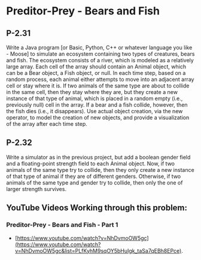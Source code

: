 # Preditor-Prey - Bears and Fish

## P-2.31
Write a Java program [or Basic, Python, C++ or whatever language you like - Moose] to simulate an ecosystem containing two types of creatures, bears and fish. The ecosystem consists of a river, which is modeled as a relatively large array. Each cell of the array should contain an Animal object, which can be a Bear object, a Fish object, or null. In each time step, based on a random process, each animal either attempts to move into an adjacent array cell or stay where it is. If two animals of the same type are about to collide in the same cell, then they stay where they are, but they create a new instance of that type of animal, which is placed in a random empty (i.e., previously null) cell in the array. If a bear and a fish collide, however, then the fish dies (i.e., it disappears). Use actual object creation, via the new operator, to model the creation of new objects, and provide a visualization of the array after each time step.


## P-2.32
Write a simulator as in the previous project, but add a boolean gender field and a floating-point strength field to each Animal object. Now, if two animals of the same type try to collide, then they only create a new instance of that type of animal if they are of different genders. Otherwise, if two animals of the same type and gender try to collide, then only the one of larger strength survives.


## YouTube Videos Working through this problem:

### Preditor-Prey - Bears and Fish - Part 1
* [https://www.youtube.com/watch?v=NhDvmoOW5gc](https://www.youtube.com/watch?v=NhDvmoOW5gc&list=PLfKyhM9sqOY5bHuIgk_taSa7qEBh8EPce).
